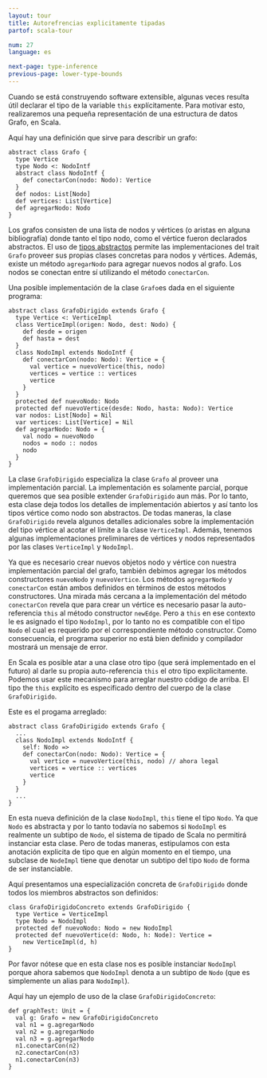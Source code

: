 ```yaml
---
layout: tour
title: Autorefrencias explicitamente tipadas
partof: scala-tour

num: 27
language: es

next-page: type-inference
previous-page: lower-type-bounds
---
```


Cuando se está construyendo software extensible, algunas veces resulta útil declarar el tipo de la variable `this` explícitamente. Para motivar esto, realizaremos una pequeña representación de una estructura de datos Grafo, en Scala.

Aquí hay una definición que sirve para describir un grafo:

    abstract class Grafo {
      type Vertice
      type Nodo <: NodoIntf
      abstract class NodoIntf {
        def conectarCon(nodo: Nodo): Vertice
      }
      def nodos: List[Nodo]
      def vertices: List[Vertice]
      def agregarNodo: Nodo
    }

Los grafos consisten de una lista de nodos y vértices (o aristas en alguna bibliografía) donde tanto el tipo nodo, como el vértice fueron declarados abstractos. El uso de [tipos abstractos](abstract-type-members.html) permite las implementaciones del trait `Grafo` proveer sus propias clases concretas para nodos y vértices. Además, existe un método `agregarNodo` para agregar nuevos nodos al grafo. Los nodos se conectan entre sí utilizando el método `conectarCon`.

Una posible implementación de la clase `Grafo`es dada en el siguiente programa:

    abstract class GrafoDirigido extends Grafo {
      type Vertice <: VerticeImpl
      class VerticeImpl(origen: Nodo, dest: Nodo) {
        def desde = origen
        def hasta = dest
      }
      class NodoImpl extends NodoIntf {
        def conectarCon(nodo: Nodo): Vertice = {
          val vertice = nuevoVertice(this, nodo)
          vertices = vertice :: vertices
          vertice
        }
      }
      protected def nuevoNodo: Nodo
      protected def nuevoVertice(desde: Nodo, hasta: Nodo): Vertice
      var nodos: List[Nodo] = Nil
      var vertices: List[Vertice] = Nil
      def agregarNodo: Nodo = {
        val nodo = nuevoNodo
        nodos = nodo :: nodos
        nodo
      }
    }

La clase `GrafoDirigido` especializa la clase `Grafo` al proveer una implementación parcial. La implementación es solamente parcial, porque queremos que sea posible extender `GrafoDirigido` aun más. Por lo tanto, esta clase deja todos los detalles de implementación abiertos y así tanto los tipos vértice como nodo son abstractos.  De todas maneras, la clase `GrafoDirigido` revela algunos detalles adicionales sobre la implementación del tipo vértice al acotar el límite a la clase `VerticeImpl`. Además, tenemos algunas implementaciones preliminares de vértices y nodos representados por las clases `VerticeImpl` y `NodoImpl`.

Ya que es necesario crear nuevos objetos nodo y vértice con nuestra implementación parcial del grafo, también debimos agregar los métodos constructores `nuevoNodo` y `nuevoVertice`. Los métodos `agregarNodo` y `conectarCon` están ambos definidos en términos de estos métodos constructores. Una mirada más cercana a la implementación del método `conectarCon` revela que para crear un vértice es necesario pasar la auto-referencia `this` al método constructor `newEdge`. Pero a `this` en ese contexto le es asignado el tipo `NodoImpl`, por lo tanto no es compatible con el tipo `Nodo` el cual es requerido por el correspondiente método constructor. Como consecuencia, el programa superior no está bien definido y compilador mostrará un mensaje de error.

En Scala es posible atar a una clase otro tipo (que será implementado en el futuro) al darle su propia auto-referencia `this` el otro tipo explicitamente. Podemos usar este mecanismo para arreglar nuestro código de arriba. El tipo the `this` explícito es especificado dentro del cuerpo de la clase `GrafoDirigido`.

Este es el progama arreglado:

    abstract class GrafoDirigido extends Grafo {
      ...
      class NodoImpl extends NodoIntf {
        self: Nodo =>
        def conectarCon(nodo: Nodo): Vertice = {
          val vertice = nuevoVertice(this, nodo) // ahora legal
          vertices = vertice :: vertices
          vertice
        }
      }
      ...
    }

En esta nueva definición de la clase `NodoImpl`, `this` tiene el tipo `Nodo`. Ya que `Nodo` es abstracta y por lo tanto todavía no sabemos si `NodoImpl` es realmente un subtipo de `Nodo`, el sistema de tipado de Scala no permitirá instanciar esta clase. Pero de todas maneras, estipulamos con esta anotación explicita de tipo que en algún momento en el tiempo, una subclase de `NodeImpl` tiene que denotar un subtipo del tipo `Nodo` de forma de ser instanciable.

Aquí presentamos una especialización concreta de `GrafoDirigido` donde todos los miembros abstractos son definidos:

    class GrafoDirigidoConcreto extends GrafoDirigido {
      type Vertice = VerticeImpl
      type Nodo = NodoImpl
      protected def nuevoNodo: Nodo = new NodoImpl
      protected def nuevoVertice(d: Nodo, h: Node): Vertice =
        new VerticeImpl(d, h)
    }


Por favor nótese que en esta clase nos es posible instanciar `NodoImpl` porque ahora sabemos que `NodoImpl` denota a un subtipo de `Nodo` (que es simplemente un alias para `NodoImpl`).

Aquí hay un ejemplo de uso de la clase `GrafoDirigidoConcreto`:

    def graphTest: Unit = {
      val g: Grafo = new GrafoDirigidoConcreto
      val n1 = g.agregarNodo
      val n2 = g.agregarNodo
      val n3 = g.agregarNodo
      n1.conectarCon(n2)
      n2.conectarCon(n3)
      n1.conectarCon(n3)
    }
